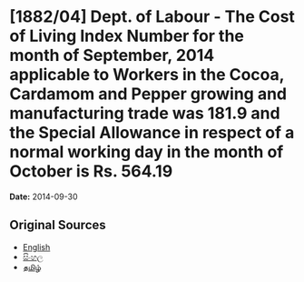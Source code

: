 # [1882/04] Dept. of Labour - The Cost of Living Index Number for the month of September, 2014 applicable to Workers in the Cocoa, Cardamom and Pepper growing and manufacturing trade was 181.9 and the Special Allowance in respect of a normal working day in the month of October is Rs. 564.19

**Date:** 2014-09-30

## Original Sources

- [English](https://documents.gov.lk/view/extra-gazettes/2014/9/1882-04_E.pdf)
- [සිංහල](https://documents.gov.lk/view/extra-gazettes/2014/9/1882-04_S.pdf)
- [தமிழ்](https://documents.gov.lk/view/extra-gazettes/2014/9/1882-04_T.pdf)
